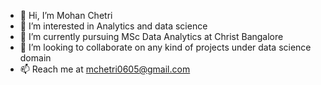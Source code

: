 - 👋 Hi, I’m Mohan Chetri
- 👀 I’m interested in Analytics and data science
- 🌱 I’m currently pursuing MSc Data Analytics at Christ Bangalore
- 💞️ I’m looking to collaborate on any kind of projects under data science domain
- 📫 Reach me at mchetri0605@gmail.com

<!---
Mohan0-Chetri/Mohan0-Chetri is a ✨ special ✨ repository because its `README.md` (this file) appears on your GitHub profile.
You can click the Preview link to take a look at your changes.
--->
